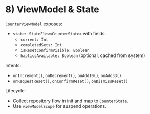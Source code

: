 # 8) ViewModel & State

`CounterViewModel` exposes:
- `state: StateFlow<CounterState>` with fields:
  - `current: Int`
  - `completedSets: Int`
  - `isResetConfirmVisible: Boolean`
  - `hapticsAvailable: Boolean` (optional, cached from system)

Intents:
- `onIncrement()`, `onDecrement()`, `onAdd10()`, `onAdd33()`
- `onRequestReset()`, `onConfirmReset()`, `onDismissReset()`

Lifecycle:
- Collect repository flow in init and map to `CounterState`.
- Use `viewModelScope` for suspend operations.

